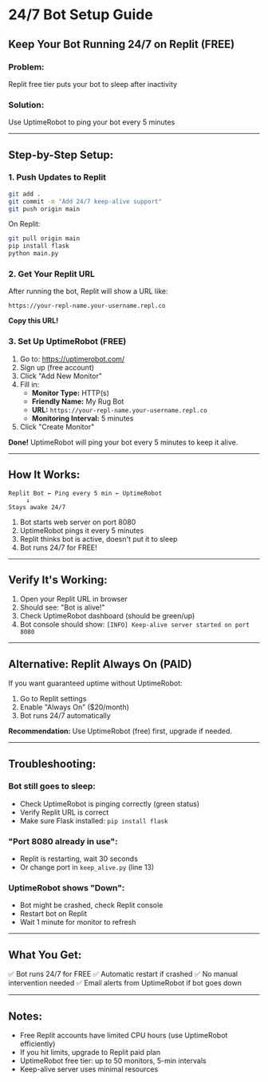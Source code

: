 # 24/7 Bot Setup Guide

## Keep Your Bot Running 24/7 on Replit (FREE)

### Problem:
Replit free tier puts your bot to sleep after inactivity

### Solution:
Use UptimeRobot to ping your bot every 5 minutes

---

## Step-by-Step Setup:

### 1. Push Updates to Replit
```bash
git add .
git commit -m "Add 24/7 keep-alive support"
git push origin main
```

On Replit:
```bash
git pull origin main
pip install flask
python main.py
```

### 2. Get Your Replit URL
After running the bot, Replit will show a URL like:
```
https://your-repl-name.your-username.repl.co
```

**Copy this URL!**

### 3. Set Up UptimeRobot (FREE)

1. Go to: https://uptimerobot.com/
2. Sign up (free account)
3. Click "Add New Monitor"
4. Fill in:
   - **Monitor Type:** HTTP(s)
   - **Friendly Name:** My Rug Bot
   - **URL:** `https://your-repl-name.your-username.repl.co`
   - **Monitoring Interval:** 5 minutes
5. Click "Create Monitor"

**Done!** UptimeRobot will ping your bot every 5 minutes to keep it alive.

---

## How It Works:

```
Replit Bot ← Ping every 5 min ← UptimeRobot
     ↓
Stays awake 24/7
```

1. Bot starts web server on port 8080
2. UptimeRobot pings it every 5 minutes
3. Replit thinks bot is active, doesn't put it to sleep
4. Bot runs 24/7 for FREE!

---

## Verify It's Working:

1. Open your Replit URL in browser
2. Should see: "Bot is alive!"
3. Check UptimeRobot dashboard (should be green/up)
4. Bot console should show: `[INFO] Keep-alive server started on port 8080`

---

## Alternative: Replit Always On (PAID)

If you want guaranteed uptime without UptimeRobot:

1. Go to Replit settings
2. Enable "Always On" ($20/month)
3. Bot runs 24/7 automatically

**Recommendation:** Use UptimeRobot (free) first, upgrade if needed.

---

## Troubleshooting:

### Bot still goes to sleep:
- Check UptimeRobot is pinging correctly (green status)
- Verify Replit URL is correct
- Make sure Flask installed: `pip install flask`

### "Port 8080 already in use":
- Replit is restarting, wait 30 seconds
- Or change port in `keep_alive.py` (line 13)

### UptimeRobot shows "Down":
- Bot might be crashed, check Replit console
- Restart bot on Replit
- Wait 1 minute for monitor to refresh

---

## What You Get:

✅ Bot runs 24/7 for FREE
✅ Automatic restart if crashed
✅ No manual intervention needed
✅ Email alerts from UptimeRobot if bot goes down

---

## Notes:

- Free Replit accounts have limited CPU hours (use UptimeRobot efficiently)
- If you hit limits, upgrade to Replit paid plan
- UptimeRobot free tier: up to 50 monitors, 5-min intervals
- Keep-alive server uses minimal resources

